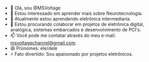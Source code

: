 - 👋 Olá, sou @MSVoltage
- 👀 Estou interessado em aprender mais sobre Neurotecnologia.
- 🌱 Atualmente estou aprendendo eletrônica intermediaria.
- 💞️ Estou procurando colaborar em projetos de eletrônica digital, analógica, sistemas embarcados e desenvolvimento de PCI's.
- 📫 Você pode me contatar através do meu e-mail: msvoltagechannel@gmail.com.
- 😄 Pronomes: ele/dele
- ⚡ Fato divertido: Sou apaixonado por projetos eletrônicos.

<!---
MSVoltage/MSVoltage is a ✨ special ✨ repository because its `README.md` (this file) appears on your GitHub profile.
You can click the Preview link to take a look at your changes.
--->

